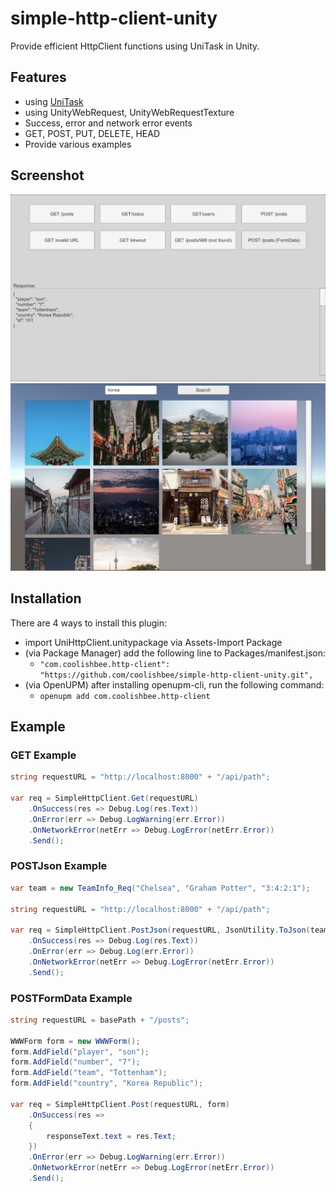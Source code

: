# simple-http-client-unity

Provide efficient HttpClient functions using UniTask in Unity.

## Features

* using [UniTask](https://github.com/Cysharp/UniTask)
* using UnityWebRequest, UnityWebRequestTexture
* Success, error and network error events
* GET, POST, PUT, DELETE, HEAD
* Provide various examples

## Screenshot

<img src="img/demo01.png" alt="demo01" />
<img src="img/demo02.png" alt="demo02" />

## Installation

There are 4 ways to install this plugin:

- import UniHttpClient.unitypackage via Assets-Import Package
- (via Package Manager) add the following line to Packages/manifest.json:
    + `"com.coolishbee.http-client":` `"https://github.com/coolishbee/simple-http-client-unity.git",`
- (via OpenUPM) after installing openupm-cli, run the following command:
    + `openupm add com.coolishbee.http-client`

## Example
### GET Example

```c#
string requestURL = "http://localhost:8000" + "/api/path";

var req = SimpleHttpClient.Get(requestURL)
    .OnSuccess(res => Debug.Log(res.Text))
    .OnError(err => Debug.LogWarning(err.Error))
    .OnNetworkError(netErr => Debug.LogError(netErr.Error))
    .Send();
```

### POSTJson Example

```c#
var team = new TeamInfo_Req("Chelsea", "Graham Potter", "3:4:2:1");

string requestURL = "http://localhost:8000" + "/api/path";

var req = SimpleHttpClient.PostJson(requestURL, JsonUtility.ToJson(team))
    .OnSuccess(res => Debug.Log(res.Text))
    .OnError(err => Debug.Log(err.Error))
    .OnNetworkError(netErr => Debug.LogError(netErr.Error))
    .Send();
```

### POSTFormData Example

```c#
string requestURL = basePath + "/posts";

WWWForm form = new WWWForm();
form.AddField("player", "son");
form.AddField("number", "7");
form.AddField("team", "Tottenham");
form.AddField("country", "Korea Republic");

var req = SimpleHttpClient.Post(requestURL, form)
    .OnSuccess(res =>
    {
        responseText.text = res.Text;
    })
    .OnError(err => Debug.LogWarning(err.Error))
    .OnNetworkError(netErr => Debug.LogError(netErr.Error))
    .Send();
```
